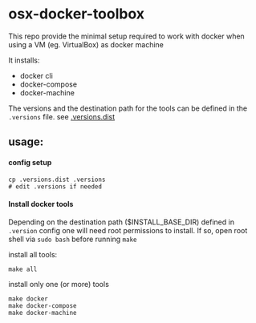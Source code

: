# osx-docker-toolbox

This repo provide the minimal setup required to work with docker when using a VM (eg. VirtualBox) as docker machine

It installs:
- docker cli
- docker-compose
- docker-machine

The versions and the destination path for the tools can be defined in the `.versions` file. see [.versions.dist](.versions.dist)

## usage:

#### config setup
```
cp .versions.dist .versions
# edit .versions if needed
```

#### Install docker tools 

Depending on the destination path ($INSTALL_BASE_DIR) defined in `.version` config one will need root permissions to install.
If so, open root shell via `sudo bash` before running `make`

install all tools:
```
make all
```

install only one (or more) tools
```
make docker
make docker-compose
make docker-machine
```



